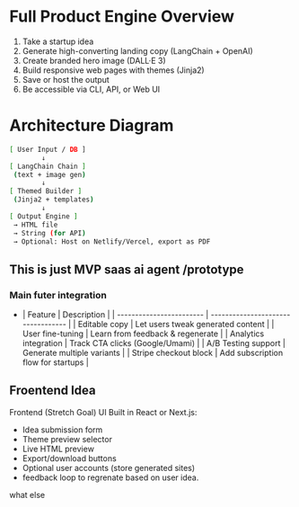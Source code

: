 # Full Product Engine Overview

1. Take a startup idea
2. Generate high-converting landing copy (LangChain + OpenAI)
3. Create branded hero image (DALL·E 3)
4. Build responsive web pages with themes (Jinja2)
5. Save or host the output
6. Be accessible via CLI, API, or Web UI


#  Architecture Diagram

```bash 
[ User Input / DB ]
        ↓
[ LangChain Chain ]
 (text + image gen)
        ↓
[ Themed Builder ]
 (Jinja2 + templates)
        ↓
[ Output Engine ]
 → HTML file
 → String (for API)
 → Optional: Host on Netlify/Vercel, export as PDF
```

## This is just MVP saas ai agent /prototype

### Main futer integration 
- | Feature                  | Description                        |
| ------------------------ | ---------------------------------- |
|  Editable copy         | Let users tweak generated content  |
|  User fine-tuning      | Learn from feedback & regenerate   |
|  Analytics integration | Track CTA clicks (Google/Umami)    |
|  A/B Testing support   | Generate multiple variants         |
|  Stripe checkout block | Add subscription flow for startups |


## Froentend Idea

 Frontend (Stretch Goal)
UI Built in React or Next.js:
- Idea submission form
- Theme preview selector
- Live HTML preview
- Export/download buttons
- Optional user accounts (store generated sites)
- feedback loop to regrenate based on user idea.

what else   